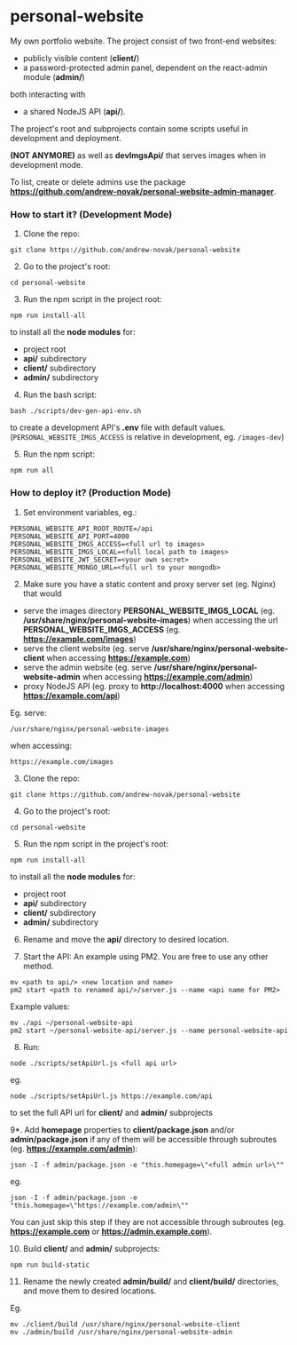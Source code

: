# personal-website

My own portfolio website. The project consist of two front-end websites:

- publicly visible content (**client/**)
- a password-protected admin panel, dependent on the react-admin module (**admin/**)

both interacting with

- a shared NodeJS API (**api/**).

The project's root and subprojects contain some scripts useful in development and deployment.

**(NOT ANYMORE)** as well as **devImgsApi/** that serves images when in development mode.

To list, create or delete admins use the package **https://github.com/andrew-novak/personal-website-admin-manager**.

### How to start it? (Development Mode)

1. Clone the repo:

```
git clone https://github.com/andrew-novak/personal-website
```

2. Go to the project's root:

```
cd personal-website
```

3. Run the npm script in the project root:

```
npm run install-all
```

to install all the **node modules** for:

- project root
- **api/** subdirectory
- **client/** subdirectory
- **admin/** subdirectory

4. Run the bash script:

```
bash ./scripts/dev-gen-api-env.sh
```

to create a development API's **.env** file with default values. (`PERSONAL_WEBSITE_IMGS_ACCESS` is relative in development, eg. `/images-dev`)

5. Run the npm script:

```
npm run all
```

### How to deploy it? (Production Mode)

1. Set environment variables, eg.:

```
PERSONAL_WEBSITE_API_ROOT_ROUTE=/api
PERSONAL_WEBSITE_API_PORT=4000
PERSONAL_WEBSITE_IMGS_ACCESS=<full url to images>
PERSONAL_WEBSITE_IMGS_LOCAL=<full local path to images>
PERSONAL_WEBSITE_JWT_SECRET=<your own secret>
PERSONAL_WEBSITE_MONGO_URL=<full url to your mongodb>
```

2. Make sure you have a static content and proxy server set (eg. Nginx) that would

- serve the images directory **PERSONAL_WEBSITE_IMGS_LOCAL** (eg. **/usr/share/nginx/personal-website-images**) when accessing the url **PERSONAL_WEBSITE_IMGS_ACCESS** (eg. **https://example.com/images**)
- serve the client website (eg. serve **/usr/share/nginx/personal-website-client** when accessing **https://example.com**)
- serve the admin website (eg. serve **/usr/share/nginx/personal-website-admin** when accessing **https://example.com/admin**)
- proxy NodeJS API (eg. proxy to **http://localhost:4000** when accessing **https://example.com/api**)

Eg. serve:

```
/usr/share/nginx/personal-website-images
```

when accessing:

```
https://example.com/images
```

3. Clone the repo:

```
git clone https://github.com/andrew-novak/personal-website
```

4. Go to the project's root:

```
cd personal-website
```

5. Run the npm script in the project's root:

```
npm run install-all
```

to install all the **node modules** for:

- project root
- **api/** subdirectory
- **client/** subdirectory
- **admin/** subdirectory

6. Rename and move the **api/** directory to desired location.

7. Start the API:
   An example using PM2. You are free to use any other method.

```
mv <path to api/> <new location and name>
pm2 start <path to renamed api/>/server.js --name <api name for PM2>
```

Example values:

```
mv ./api ~/personal-website-api
pm2 start ~/personal-website-api/server.js --name personal-website-api
```

8. Run:

```
node ./scripts/setApiUrl.js <full api url>
```

eg.

```
node ./scripts/setApiUrl.js https://example.com/api
```

to set the full API url for **client/** and **admin/** subprojects

9\*. Add **homepage** properties to **client/package.json** and/or **admin/package.json** if any of them will be accessible through subroutes (eg. **https://example.com/admin**):

```
json -I -f admin/package.json -e "this.homepage=\"<full admin url>\""
```

eg.

```
json -I -f admin/package.json -e "this.homepage=\"https://example.com/admin\""
```

You can just skip this step if they are not accessible through subroutes (eg. **https://example.com** or **https://admin.example.com**).

10. Build **client/** and **admin/** subprojects:

```
npm run build-static
```

11. Rename the newly created **admin/build/** and **client/build/** directories, and move them to desired locations.

Eg.

```
mv ./client/build /usr/share/nginx/personal-website-client
mv ./admin/build /usr/share/nginx/personal-website-admin
```
